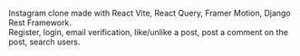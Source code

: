 Instagram clone made with React Vite, React Query, Framer Motion, Django Rest Framework.
<br>
Register, login, email verification, like/unlike a post, post a comment on the post, search users.
</br>
